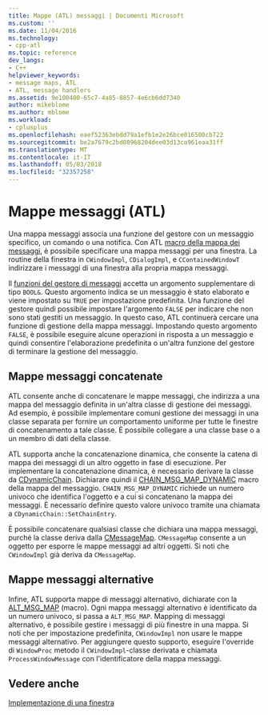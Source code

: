 ```yaml
---
title: Mappe (ATL) messaggi | Documenti Microsoft
ms.custom: ''
ms.date: 11/04/2016
ms.technology:
- cpp-atl
ms.topic: reference
dev_langs:
- C++
helpviewer_keywords:
- message maps, ATL
- ATL, message handlers
ms.assetid: 9e100400-65c7-4a85-8857-4e6cb6dd7340
author: mikeblome
ms.author: mblome
ms.workload:
- cplusplus
ms.openlocfilehash: eaef52363ebdd79a1efb1e2e26bce016500cb722
ms.sourcegitcommit: be2a7679c2bd80968204dee03d13ca961eaa31ff
ms.translationtype: MT
ms.contentlocale: it-IT
ms.lasthandoff: 05/03/2018
ms.locfileid: "32357258"
---
```

# <a name="message-maps-atl"></a>Mappe messaggi (ATL)
Una mappa messaggi associa una funzione del gestore con un messaggio specifico, un comando o una notifica. Con ATL [macro della mappa dei messaggi](../atl/reference/message-map-macros-atl.md), è possibile specificare una mappa messaggi per una finestra. La routine della finestra in `CWindowImpl`, `CDialogImpl`, e `CContainedWindowT` indirizzare i messaggi di una finestra alla propria mappa messaggi.  
  
 Il [funzioni del gestore di messaggi](../atl/message-handler-functions.md) accetta un argomento supplementare di tipo `BOOL&`. Questo argomento indica se un messaggio è stato elaborato e viene impostato su `TRUE` per impostazione predefinita. Una funzione del gestore quindi possibile impostare l'argomento `FALSE` per indicare che non sono stati gestiti un messaggio. In questo caso, ATL continuerà cercare una funzione di gestione della mappa messaggi. Impostando questo argomento `FALSE`, è possibile eseguire alcune operazioni in risposta a un messaggio e quindi consentire l'elaborazione predefinita o un'altra funzione del gestore di terminare la gestione del messaggio.  
  
## <a name="chained-message-maps"></a>Mappe messaggi concatenate  
 ATL consente anche di concatenare le mappe messaggi, che indirizza a una mappa del messaggio definita in un'altra classe di gestione dei messaggi. Ad esempio, è possibile implementare comuni gestione dei messaggi in una classe separata per fornire un comportamento uniforme per tutte le finestre di concatenamento a tale classe. È possibile collegare a una classe base o a un membro di dati della classe.  
  
 ATL supporta anche la concatenazione dinamica, che consente la catena di mappa dei messaggi di un altro oggetto in fase di esecuzione. Per implementare la concatenazione dinamica, è necessario derivare la classe da [CDynamicChain](../atl/reference/cdynamicchain-class.md). Dichiarare quindi il [CHAIN_MSG_MAP_DYNAMIC](reference/message-map-macros-atl.md#chain_msg_map_dynamic) macro della mappa del messaggio. `CHAIN_MSG_MAP_DYNAMIC` richiede un numero univoco che identifica l'oggetto e a cui si concatenano la mappa dei messaggi. È necessario definire questo valore univoco tramite una chiamata a `CDynamicChain::SetChainEntry`.  
  
 È possibile concatenare qualsiasi classe che dichiara una mappa messaggi, purché la classe deriva dalla [CMessageMap](../atl/reference/cmessagemap-class.md). `CMessageMap` consente a un oggetto per esporre le mappe messaggi ad altri oggetti. Si noti che `CWindowImpl` già deriva da `CMessageMap`.  
  
## <a name="alternate-message-maps"></a>Mappe messaggi alternative  
 Infine, ATL supporta mappe di messaggi alternativo, dichiarate con la [ALT_MSG_MAP](reference/message-map-macros-atl.md#alt_msg_map) (macro). Ogni mappa messaggi alternativo è identificato da un numero univoco, si passa a `ALT_MSG_MAP`. Mapping di messaggi alternativo, è possibile gestire i messaggi di più finestre in una mappa. Si noti che per impostazione predefinita, `CWindowImpl` non usare le mappe messaggi alternativo. Per aggiungere questo supporto, eseguire l'override di `WindowProc` metodo il `CWindowImpl`-classe derivata e chiamata `ProcessWindowMessage` con l'identificatore della mappa messaggi.  
  
## <a name="see-also"></a>Vedere anche  
 [Implementazione di una finestra](../atl/implementing-a-window.md)

